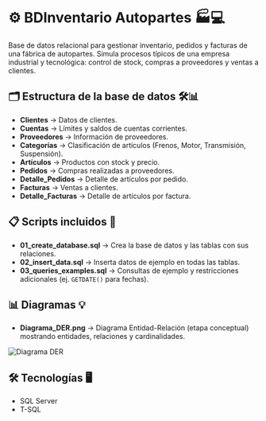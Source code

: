 # ⚙️ BDInventario Autopartes 🏭💻

Base de datos relacional para gestionar inventario, pedidos y facturas de una fábrica de autopartes. Simula procesos típicos de una empresa industrial y tecnológica: control de stock, compras a proveedores y ventas a clientes.

## 🗂️ Estructura de la base de datos 🛠️📊
- **Clientes** → Datos de clientes.  
- **Cuentas** → Límites y saldos de cuentas corrientes.  
- **Proveedores** → Información de proveedores.  
- **Categorías** → Clasificación de artículos (Frenos, Motor, Transmisión, Suspensión).  
- **Artículos** → Productos con stock y precio.  
- **Pedidos** → Compras realizadas a proveedores.  
- **Detalle_Pedidos** → Detalle de artículos por pedido.  
- **Facturas** → Ventas a clientes.  
- **Detalle_Facturas** → Detalle de artículos por factura.  

## 📋 Scripts incluidos 💾
- **01_create_database.sql** → Crea la base de datos y las tablas con sus relaciones.  
- **02_insert_data.sql** → Inserta datos de ejemplo en todas las tablas.  
- **03_queries_examples.sql** → Consultas de ejemplo y restricciones adicionales (ej. `GETDATE()` para fechas).  

## 📊 Diagramas 💡
- **Diagrama_DER.png** → Diagrama Entidad-Relación (etapa conceptual) mostrando entidades, relaciones y cardinalidades.  

![Diagrama DER](https://github.com/user-attachments/assets/3a4c1675-9ae3-496b-9f9f-656d735272fe)

## 🛠️ Tecnologías 🖥️
- SQL Server  
- T-SQL
